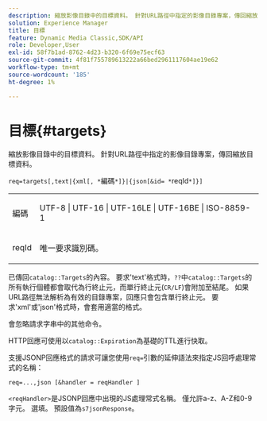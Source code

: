 ```yaml
---
description: 縮放影像目錄中的目標資料。 針對URL路徑中指定的影像目錄專案，傳回縮放目標資料。
solution: Experience Manager
title: 目標
feature: Dynamic Media Classic,SDK/API
role: Developer,User
exl-id: 58f7b1ad-8762-4d23-b320-6f69e75ecf63
source-git-commit: 4f81f755789613222a66bed2961117604ae19e62
workflow-type: tm+mt
source-wordcount: '185'
ht-degree: 1%

---
```


# 目標{#targets}

縮放影像目錄中的目標資料。 針對URL路徑中指定的影像目錄專案，傳回縮放目標資料。

`req=targets[,text|{xml[, *`編碼`*]}|{json[&id= *`reqId`*]}]`

<table id="simpletable_D64E706258FD4A9C9C8026D97B472FCC"> 
 <tr class="strow"> 
  <td class="stentry"> <p><span class="codeph"><span class="varname">編碼</span> </span> </p> </td> 
  <td class="stentry"> <p><span class="codeph"> UTF-8 | UTF-16 | UTF-16LE | UTF-16BE | ISO-8859-1</span> </p></td> 
 </tr> 
 <tr class="strow"> 
  <td class="stentry"> <p><span class="codeph"><span class="varname"> reqId</span></span> </p></td> 
  <td class="stentry"> <p>唯一要求識別碼。 </p></td> 
 </tr> 
</table>

已傳回`catalog::Targets`的內容。 要求&#39;text&#39;格式時，`??`中`catalog::Targets`的所有執行個體都會取代為行終止元，而單行終止元(`CR/LF`)會附加至結尾。 如果URL路徑無法解析為有效的目錄專案，回應只會包含單行終止元。 要求&#39;xml&#39;或&#39;json&#39;格式時，會套用適當的格式。

會忽略請求字串中的其他命令。

HTTP回應可使用以`catalog::Expiration`為基礎的TTL進行快取。

支援JSONP回應格式的請求可讓您使用`req=`引數的延伸語法來指定JS回呼處理常式的名稱：

`req=...,json [&handler = reqHandler ]`

`<reqHandler>`是JSONP回應中出現的JS處理常式名稱。 僅允許a-z、A-Z和0-9字元。 選填。 預設值為`s7jsonResponse`。

